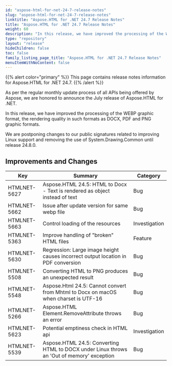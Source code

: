 ```yaml
---
id: "aspose-html-for-net-24-7-release-notes"
slug: "aspose-html-for-net-24-7-release-notes"
linktitle: "Aspose.HTML for .NET 24.7 Release Notes"
title: "Aspose.HTML for .NET 24.7 Release Notes"
weight: 60
description: "In this release, we have improved the processing of the WEBP graphic format, the rendering quality in such formats as DOCX, PDF and PNG graphic formats."
type: "repository"
layout: "release"
hideChildren: false
toc: false
family_listing_page_title: "Aspose.HTML for .NET 24.7 Release Notes"
menuItemWithNoContent: false
---
```

{{% alert color="primary" %}}
This page contains release notes information for Aspose.HTML for .NET 24.7.
{{% /alert %}}

As per the regular monthly update process of all APIs being offered by Aspose, we are honored to announce the July release of Aspose.HTML for .NET.

In this release, we have improved the processing of the WEBP graphic format, the rendering quality in such formats as DOCX, PDF and PNG graphic formats.

We are postponing changes to our public signatures related to improving Linux support and removing the use of System.Drawing.Common until release 24.8.0.


## **Improvements and Changes**

| **Key**      | **Summary**                                                                            | **Category** |
| ------------ | -------------------------------------------------------------------------------------- | ------------ |
| HTMLNET-5627 | Aspose.HTML 24.5: HTML to Docx - Text is rendered as object instead of text | Bug |
| HTMLNET-5662 | Issue after update version for same webp file | Bug |
| HTMLNET-5663 | Control loading of the resources | Investigation |
| HTMLNET-5363 | Improve handling of "broken" HTML files | Feature |
| HTMLNET-5630 | Regression: Large image height causes incorrect output location in PDF conversion | Bug |
| HTMLNET-5508 | Converting HTML to PNG produces an unexpected result | Bug |
| HTMLNET-5548 | Aspose.Html 24.5: Cannot convert from Mhtml to Docx on macOS when charset is UTF-16 | Bug |
| HTMLNET-5266 | Aspose.HTML Element.RemoveAttribute throws an error | Bug |
| HTMLNET-5623 | Potential emptiness check in HTML api | Investigation |
| HTMLNET-5539 | Aspose.HTML 24.5: Converting HTML to DOCX under Linux throws an 'Out of memory' exception | Bug |